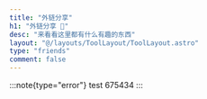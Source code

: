 ```yaml
---
title: "外链分享"
h1: "外链分享 🎴"
desc: "来看看这里都有什么有趣的东西"
layout: "@/layouts/ToolLayout/ToolLayout.astro"
type: "friends"
comment: false
---
```


:::note{type="error"}
test 675434
:::
